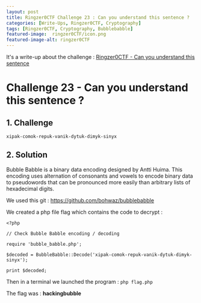 ```yaml
---
layout: post
title: Ringzer0CTF Challenge 23 : Can you understand this sentence ?
categories: [Write-Ups, Ringzer0CTF, Cryptography]
tags: [Ringzer0CTF, Cryptography, Bubblebabble]
featured-image:  ringzer0CTF/icon.png
featured-image-alt: ringzer0CTF
---
```


It's a write-up about the challenge : [Ringzer0CTF - Can you understand this sentence](https://ringzer0ctf.com/challenges/23)

# Challenge 23 - Can you understand this sentence ?

## 1. Challenge

```xipak-comok-repuk-vanik-dytuk-dimyk-sinyx```

## 2. Solution

Bubble Babble is a binary data encoding designed by Antti Huima. This encoding uses alternation of consonants and vowels to encode binary data to pseudowords that can be pronounced more easily than arbitrary lists of hexadecimal digits. 

We used this git : https://github.com/bohwaz/bubblebabble

We created a php file flag which contains the code to decrypt :

```
<?php

// Check Bubble Babble encoding / decoding

require 'bubble_babble.php';

$decoded = BubbleBabble::Decode('xipak-comok-repuk-vanik-dytuk-dimyk-sinyx');

print $decoded;
```

Then in a terminal we launched the program : `php flag.php`

The flag was : **hackingbubble**